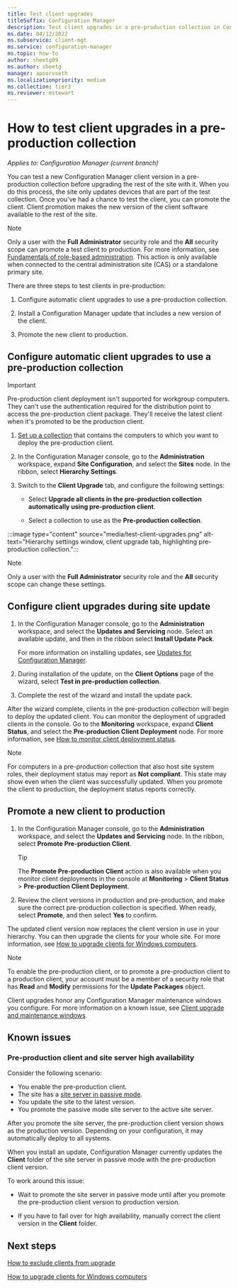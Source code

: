 ```yaml
---
title: Test client upgrades
titleSuffix: Configuration Manager
description: Test client upgrades in a pre-production collection in Configuration Manager.
ms.date: 04/12/2022
ms.subservice: client-mgt
ms.service: configuration-manager
ms.topic: how-to
author: sheetg09
ms.author: sheetg
manager: apoorvseth
ms.localizationpriority: medium
ms.collection: tier3
ms.reviewer: mstewart
---
```


# How to test client upgrades in a pre-production collection

*Applies to: Configuration Manager (current branch)*

You can test a new Configuration Manager client version in a pre-production collection before upgrading the rest of the site with it. When you do this process, the site only updates devices that are part of the test collection. Once you've had a chance to test the client, you can promote the client. Client promotion makes the new version of the client software available to the rest of the site.

> [!NOTE]
> Only a user with the **Full Administrator** security role and the **All** security scope can promote a test client to production. For more information, see [Fundamentals of role-based administration](../../../understand/fundamentals-of-role-based-administration.md). This action is only available when connected to the central administration site (CAS) or a standalone primary site.

There are three steps to test clients in pre-production:

1. Configure automatic client upgrades to use a pre-production collection.

2. Install a Configuration Manager update that includes a new version of the client.

3. Promote the new client to production.

## Configure automatic client upgrades to use a pre-production collection

> [!IMPORTANT]
> Pre-production client deployment isn't supported for workgroup computers. They can't use the authentication required for the distribution point to access the pre-production client package. They'll receive the latest client when it's promoted to be the production client.

1. [Set up a collection](../collections/create-collections.md) that contains the computers to which you want to deploy the pre-production client.

1. In the Configuration Manager console, go to the **Administration** workspace, expand **Site Configuration**, and select the **Sites** node. In the ribbon, select **Hierarchy Settings**.

1. Switch to the **Client Upgrade** tab, and configure the following settings:

    - Select **Upgrade all clients in the pre-production collection automatically using pre-production client**.

    - Select a collection to use as the **Pre-production collection**.

:::image type="content" source="media/test-client-upgrades.png" alt-text="Hierarchy settings window, client upgrade tab, highlighting pre-production collection.":::

> [!NOTE]
> Only a user with the **Full Administrator** security role and the **All** security scope can change these settings.

## Configure client upgrades during site update

1. In the Configuration Manager console, go to the **Administration** workspace, and select the **Updates and Servicing** node. Select an available update, and then in the ribbon select **Install Update Pack**.

    For more information on installing updates, see [Updates for Configuration Manager](../../../servers/manage/updates.md).

1. During installation of the update, on the **Client Options** page of the wizard, select **Test in pre-production collection**.

1. Complete the rest of the wizard and install the update pack.

After the wizard complete, clients in the pre-production collection will begin to deploy the updated client. You can monitor the deployment of upgraded clients in the console. Go to the **Monitoring** workspace, expand **Client Status**, and select the **Pre-production Client Deployment** node. For more information, see [How to monitor client deployment status](../../deploy/monitor-client-deployment-status.md).

> [!NOTE]
> For computers in a pre-production collection that also host site system roles, their deployment status may report as **Not compliant**. This state may show even when the client was successfully updated. When you promote the client to production, the deployment status reports correctly.

## Promote a new client to production

1. In the Configuration Manager console, go to the **Administration** workspace, and select the **Updates and Servicing** node. In the ribbon, select **Promote Pre-production Client**.

    > [!TIP]
    > The **Promote Pre-production Client** action is also available when you monitor client deployments in the console at **Monitoring** > **Client Status** > **Pre-production Client Deployment**.

1. Review the client versions in production and pre-production, and make sure the correct pre-production collection is specified. When ready, select **Promote**, and then select **Yes** to confirm.

The updated client version now replaces the client version in use in your hierarchy. You can then upgrade the clients for your whole site. For more information, see [How to upgrade clients for Windows computers](upgrade-clients-for-windows-computers.md).

> [!NOTE]
> To enable the pre-production client, or to promote a pre-production client to a production client, your account must be a member of a security role that has **Read** and **Modify** permissions for the **Update Packages** object.
>
> Client upgrades honor any Configuration Manager maintenance windows you configure. For more information on a known issue, see [Client upgrade and maintenance windows](upgrade-clients-for-windows-computers.md#client-upgrade-and-maintenance-windows).

## Known issues

### Pre-production client and site server high availability

<!-- 13846674 -->
Consider the following scenario:

- You enable the pre-production client.
- The site has a [site server in passive mode](../../../servers/deploy/configure/site-server-high-availability.md).
- You update the site to the latest version.
- You promote the passive mode site server to the active site server.

After you promote the site server, the pre-production client version shows as the production version. Depending on your configuration, it may automatically deploy to all systems.

When you install an update, Configuration Manager currently updates the **Client** folder of the site server in passive mode with the pre-production client version.

To work around this issue:

- Wait to promote the site server in passive mode until after you promote the pre-production client version to production version.

- If you have to fail over for high availability, manually correct the client version in the **Client** folder.

## Next steps

[How to exclude clients from upgrade](exclude-clients-windows.md)

[How to upgrade clients for Windows computers](upgrade-clients-for-windows-computers.md)
